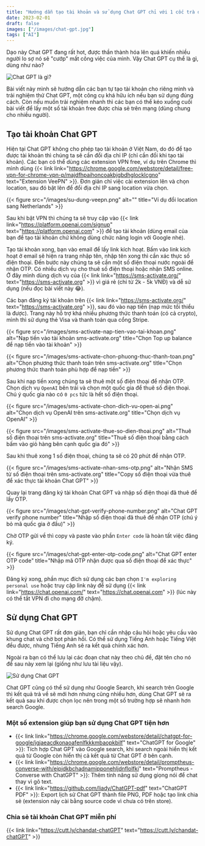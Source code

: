 ```yaml
---
title: "Hướng dẫn tạo tài khoản và sử dụng Chat GPT chỉ với 1 cốc trà đá"
date: 2023-02-01
draft: false
images: ["/images/chat-gpt.jpg"]
tags: ["AI"]
---
```


Dạo này Chat GPT đang rất hot, được thần thành hóa lên quá khiến nhiều người lo sợ nó sẽ "cướp" mất công việc của mình. Vậy Chat GPT cụ thể là gì, dùng như nào?

![Chat GPT là gì?](/images/chat-gpt-la-gi.png)

Bài viết này mình sẽ hướng dẫn các bạn tự tạo tài khoản cho riêng mình và trải nghiệm thử Chat GPT, một công cụ khá hữu ích nếu bạn sử dụng đúng cách. Còn nếu muốn trải nghiệm nhanh thì các bạn có thể kéo xuống cuối bài viết để lấy một số tài khoản free được chia sẻ trên mạng (dùng chung cho nhiều người).

## Tạo tài khoản Chat GPT

Hiện tại Chat GPT không cho phép tạo tài khoản ở Việt Nam, do đó để tạo được tài khoản thì chúng ta sẽ cần đổi địa chỉ IP (chỉ cần đổi khi tạo tài khoản). Các bạn có thể dùng các extension VPN free, ví dụ trên Chrome thì mình dùng {{< link link="https://chrome.google.com/webstore/detail/free-vpn-for-chrome-vpn-p/majdfhpaihoncoakbjgbdhglocklcgno" text="Extension VeePN" >}}. Đơn giản chỉ việc cài extension lên và chọn location, sau đó bật lên để đổi địa chỉ IP sang location vừa chọn.

{{< figure src="/images/su-dung-veepn.png" alt="" title="Ví dụ đổi location sang Netherlands" >}}

Sau khi bật VPN thì chúng ta sẽ truy cập vào {{< link link="https://platform.openai.com/signup" text="https://platform.openai.com" >}} để tạo tài khoản (dùng email của bạn để tạo tài khoản chứ không dùng chức năng login với Google nhé).

Tạo tài khoản xong, bạn vào email để lấy link kích hoạt. Bấm vào link kích hoạt ở email sẽ hiện ra trang nhập tên, nhập tên xong thì cần xác thực số điện thoại. Đến bước này chúng ta sẽ cần một số điện thoại nước ngoài để nhận OTP. Có nhiều dịch vụ cho thuê số điện thoại hoặc nhận SMS online. Ở đây mình dùng dịch vụ của {{< link link="https://sms-activate.org/" text="https://sms-activate.org" >}} vì giá rẻ (chỉ từ 2k - 5k VNĐ) và dễ sử dụng (nếu đọc bài viết này 😂).

Các bạn đăng ký tài khoản trên {{< link link="https://sms-activate.org/" text="https://sms-activate.org" >}}, sau đó vào nạp tiền (nạp mức tối thiểu là được). Trang này hỗ trợ khá nhiều phương thức thanh toán (có cả crypto), mình thì sử dụng thẻ Visa và thanh toán qua cổng Stripe.

{{< figure src="/images/sms-activate-nap-tien-vao-tai-khoan.png" alt="Nạp tiền vào tài khoản sms-activate.org" title="Chọn Top up balance để nạp tiền vào tài khoản" >}}

{{< figure src="/images/sms-activate-chon-phuong-thuc-thanh-toan.png" alt="Chọn phương thức thanh toán trên sms-activate.org" title="Chọn phương thức thanh toán phù hợp để nạp tiền" >}}

Sau khi nạp tiền xong chúng ta sẽ thuê một số điện thoại để nhận OTP. Chọn dịch vụ `OpenAI` bên trái và chọn một quốc gia để thuê số điện thoại. Chú ý quốc gia nào có `0 pcs` tức là hết số điện thoại.

{{< figure src="/images/sms-activate-chon-dich-vu-open-ai.png" alt="Chọn dịch vụ OpenAI trên sms-activate.org" title="Chọn dịch vụ OpenAI" >}}

{{< figure src="/images/sms-activate-thue-so-dien-thoai.png" alt="Thuê số điện thoại trên sms-activate.org" title="Thuê số điện thoại bằng cách bấm vào giỏ hàng bên cạnh quốc gia đó" >}}

Sau khi thuê xong 1 số điện thoại, chúng ta sẽ có 20 phút để nhận OTP. 

{{< figure src="/images/sms-activate-nhan-sms-otp.png" alt="Nhận SMS từ số điện thoại trên sms-activate.org" title="Copy số điện thoại vừa thuê để xác thực tài khoản Chat GPT" >}}

Quay lại trang đăng ký tài khoản Chat GPT và nhập số điện thoại đã thuê để lấy OTP. 

{{< figure src="/images/chat-gpt-verify-phone-number.png" alt="Chat GPT verify phone number" title="Nhập số điện thoại đã thuê để nhận OTP (chú ý bỏ mã quốc gia ở đầu)" >}}

Chờ OTP gửi về thì copy và paste vào phần `Enter code` là hoàn tất việc đăng ký.

{{< figure src="/images/chat-gpt-enter-otp-code.png" alt="Chat GPT enter OTP code" title="Nhập mã OTP nhận được qua số điện thoại để xác thực" >}}

Đăng ký xong, phần mục đích sử dụng các bạn chọn `I'm exploring personal use` hoặc truy cập link này để sử dụng {{< link link="https://chat.openai.com/" text="https://chat.openai.com" >}} (lúc này có thể tắt VPN đi cho mạng đỡ chậm).

## Sử dụng Chat GPT

Sử dụng Chat GPT rất đơn giản, bạn chỉ cần nhập câu hỏi hoặc yêu cầu vào khung chat và chờ bot phản hồi. Có thể sử dụng Tiếng Anh hoặc Tiếng Việt đều được, nhưng Tiếng Anh sẽ ra kết quả chính xác hơn.

Ngoài ra bạn có thể lưu lại các đoạn chat này theo chủ đề, đặt tên cho nó để sau này xem lại (giống như lưu tài liệu vậy).

![Sử dụng Chat GPT](/images/su-dung-chat-gpt.png)

Chat GPT cũng có thể sử dụng như Google Search, khi search trên Google thì kết quả trả về sẽ mới hơn nhưng cũng nhiều hơn, dùng Chat GPT sẽ ra kết quả sau khi được chọn lọc nên trong một số trường hợp sẽ nhanh hơn search Google.

### Một số extension giúp bạn sử dụng Chat GPT tiện hơn

- {{< link link="https://chrome.google.com/webstore/detail/chatgpt-for-google/jgjaeacdkonaoafenlfkkkmbaopkbilf" text="ChatGPT for Google" >}}: Tích hợp Chat GPT vào Google search, khi search ngoài hiển thị kết quả từ Google còn hiển thị cả kết quả từ Chat GPT ở bên cạnh.
- {{< link link="https://chrome.google.com/webstore/detail/promptheus-converse-with/eipjdkbchadnamipponehljdnflolfki" text="Promptheus - Converse with ChatGPT" >}}: Thêm tính năng sử dụng giọng nói để chat thay vì gõ text.
- {{< link link="https://github.com/liady/ChatGPT-pdf" text="ChatGPT PDF" >}}: Export lịch sử Chat GPT thành file PNG, PDF hoặc tạo link chia sẻ (extension này cài bằng source code vì chưa có trên store).

### Chia sẻ tài khoản Chat GPT miễn phí

{{< link link="https://cutt.ly/chandat-chatGPT" text="https://cutt.ly/chandat-chatGPT" >}}
